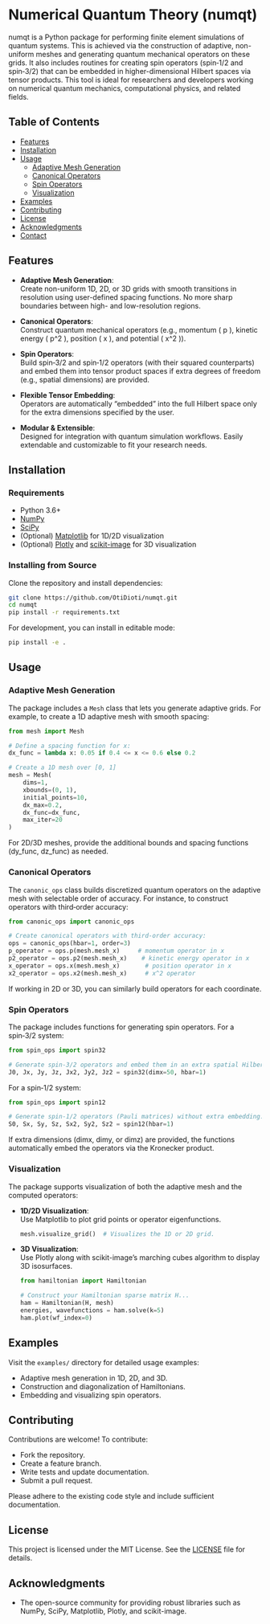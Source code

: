 # Numerical Quantum Theory (numqt)

numqt is a Python package for performing finite element simulations of quantum systems. This is achieved via the construction of adaptive, non-uniform meshes and generating quantum mechanical operators on these grids. It also includes routines for creating spin operators (spin‑1/2 and spin‑3/2) that can be embedded in higher-dimensional Hilbert spaces via tensor products. This tool is ideal for researchers and developers working on numerical quantum mechanics, computational physics, and related fields.

## Table of Contents

- [Features](#features)
- [Installation](#installation)
- [Usage](#usage)
  - [Adaptive Mesh Generation](#adaptive-mesh-generation)
  - [Canonical Operators](#canonical-operators)
  - [Spin Operators](#spin-operators)
  - [Visualization](#visualization)
- [Examples](#examples)
- [Contributing](#contributing)
- [License](#license)
- [Acknowledgments](#acknowledgments)
- [Contact](#contact)

## Features

- **Adaptive Mesh Generation**:  
  Create non-uniform 1D, 2D, or 3D grids with smooth transitions in resolution using user-defined spacing functions. No more sharp boundaries between high- and low-resolution regions.

- **Canonical Operators**:  
  Construct quantum mechanical operators (e.g., momentum \( p \), kinetic energy \( p^2 \), position \( x \), and potential \( x^2 \)).

- **Spin Operators**:  
  Build spin‑3/2 and spin‑1/2 operators (with their squared counterparts) and embed them into tensor product spaces if extra degrees of freedom (e.g., spatial dimensions) are provided.

- **Flexible Tensor Embedding**:  
  Operators are automatically “embedded” into the full Hilbert space only for the extra dimensions specified by the user.

- **Modular & Extensible**:  
  Designed for integration with quantum simulation workflows. Easily extendable and customizable to fit your research needs.

## Installation

### Requirements

- Python 3.6+
- [NumPy](https://numpy.org/)
- [SciPy](https://www.scipy.org/)
- (Optional) [Matplotlib](https://matplotlib.org/) for 1D/2D visualization
- (Optional) [Plotly](https://plotly.com/python/) and [scikit-image](https://scikit-image.org/) for 3D visualization

### Installing from Source

Clone the repository and install dependencies:

```bash
git clone https://github.com/OtiDioti/numqt.git
cd numqt
pip install -r requirements.txt
```

For development, you can install in editable mode:

```bash
pip install -e .
```

## Usage

### Adaptive Mesh Generation

The package includes a `Mesh` class that lets you generate adaptive grids. For example, to create a 1D adaptive mesh with smooth spacing:

```python
from mesh import Mesh

# Define a spacing function for x:
dx_func = lambda x: 0.05 if 0.4 <= x <= 0.6 else 0.2

# Create a 1D mesh over [0, 1]
mesh = Mesh(
    dims=1,
    xbounds=(0, 1),
    initial_points=10,
    dx_max=0.2,
    dx_func=dx_func,
    max_iter=20
)
```

For 2D/3D meshes, provide the additional bounds and spacing functions (dy_func, dz_func) as needed.

### Canonical Operators

The `canonic_ops` class builds discretized quantum operators on the adaptive mesh with selectable order of accuracy. For instance, to construct operators with third‑order accuracy:

```python
from canonic_ops import canonic_ops

# Create canonical operators with third-order accuracy:
ops = canonic_ops(hbar=1, order=3)
p_operator = ops.p(mesh.mesh_x)     # momentum operator in x
p2_operator = ops.p2(mesh.mesh_x)    # kinetic energy operator in x
x_operator = ops.x(mesh.mesh_x)       # position operator in x
x2_operator = ops.x2(mesh.mesh_x)     # x^2 operator
```

If working in 2D or 3D, you can similarly build operators for each coordinate.

### Spin Operators

The package includes functions for generating spin operators. For a spin‑3/2 system:

```python
from spin_ops import spin32

# Generate spin-3/2 operators and embed them in an extra spatial Hilbert space of dimension 50:
J0, Jx, Jy, Jz, Jx2, Jy2, Jz2 = spin32(dimx=50, hbar=1)
```

For a spin‑1/2 system:

```python
from spin_ops import spin12

# Generate spin-1/2 operators (Pauli matrices) without extra embedding:
S0, Sx, Sy, Sz, Sx2, Sy2, Sz2 = spin12(hbar=1)
```

If extra dimensions (dimx, dimy, or dimz) are provided, the functions automatically embed the operators via the Kronecker product.

### Visualization

The package supports visualization of both the adaptive mesh and the computed operators:

- **1D/2D Visualization**:  
  Use Matplotlib to plot grid points or operator eigenfunctions.
  
  ```python
  mesh.visualize_grid()  # Visualizes the 1D or 2D grid.
  ```

- **3D Visualization**:  
  Use Plotly along with scikit-image’s marching cubes algorithm to display 3D isosurfaces.

  ```python
  from hamiltonian import Hamiltonian
  
  # Construct your Hamiltonian sparse matrix H...
  ham = Hamiltonian(H, mesh)
  energies, wavefunctions = ham.solve(k=5)
  ham.plot(wf_index=0)
  ```

## Examples

Visit the `examples/` directory for detailed usage examples:
- Adaptive mesh generation in 1D, 2D, and 3D.
- Construction and diagonalization of Hamiltonians.
- Embedding and visualizing spin operators.

## Contributing

Contributions are welcome! To contribute:
- Fork the repository.
- Create a feature branch.
- Write tests and update documentation.
- Submit a pull request.

Please adhere to the existing code style and include sufficient documentation.

## License

This project is licensed under the MIT License. See the [LICENSE](LICENSE) file for details.

## Acknowledgments

- The open-source community for providing robust libraries such as NumPy, SciPy, Matplotlib, Plotly, and scikit-image.
